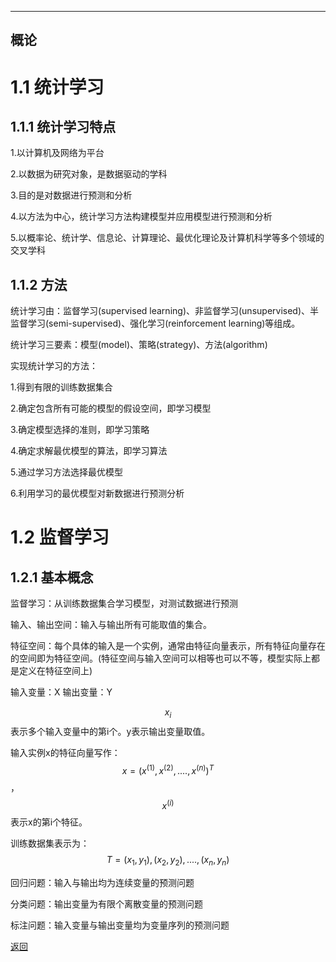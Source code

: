 <script type="text/javascript" async src="//cdn.bootcss.com/mathjax/2.7.0/MathJax.js?config=TeX-AMS-MML_HTMLorMML"></script>
<script type="text/javascript" async src="https://cdnjs.cloudflare.com/ajax/libs/mathjax/2.7.1/MathJax.js?config=TeX-MML-AM_CHTML"></script>

---
概论
---

# 1.1 统计学习

## 1.1.1 统计学习特点

1.以计算机及网络为平台

2.以数据为研究对象，是数据驱动的学科

3.目的是对数据进行预测和分析

4.以方法为中心，统计学习方法构建模型并应用模型进行预测和分析

5.以概率论、统计学、信息论、计算理论、最优化理论及计算机科学等多个领域的交叉学科

## 1.1.2 方法

统计学习由：监督学习(supervised learning)、非监督学习(unsupervised)、半监督学习(semi-supervised)、强化学习(reinforcement learning)等组成。

统计学习三要素：模型(model)、策略(strategy)、方法(algorithm)

实现统计学习的方法：

1.得到有限的训练数据集合

2.确定包含所有可能的模型的假设空间，即学习模型

3.确定模型选择的准则，即学习策略

4.确定求解最优模型的算法，即学习算法

5.通过学习方法选择最优模型

6.利用学习的最优模型对新数据进行预测分析

# 1.2 监督学习

## 1.2.1 基本概念

监督学习：从训练数据集合学习模型，对测试数据进行预测

输入、输出空间：输入与输出所有可能取值的集合。

特征空间：每个具体的输入是一个实例，通常由特征向量表示，所有特征向量存在的空间即为特征空间。(特征空间与输入空间可以相等也可以不等，模型实际上都是定义在特征空间上)

输入变量：X  输出变量：Y

$$x_{i}$$表示多个输入变量中的第i个。y表示输出变量取值。

输入实例x的特征向量写作：$$x=(x^{(1)},x^{(2)},....,x^{(n)})^T$$，$$ x^{(i)}$$表示x的第i个特征。

训练数据集表示为：$$T={(x_{1},y_{1}),(x_{2},y_{2}),....,(x_{n},y_{n})}$$

回归问题：输入与输出均为连续变量的预测问题

分类问题：输出变量为有限个离散变量的预测问题

标注问题：输入变量与输出变量均为变量序列的预测问题



[返回](./)
